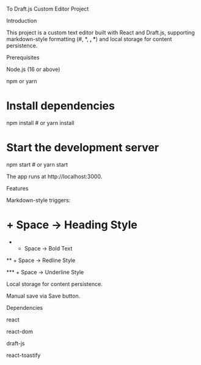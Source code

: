 To Draft.js Custom Editor Project

Introduction

This project is a custom text editor built with React and Draft.js, supporting markdown-style formatting (#, \*, **, \***) and local storage for content persistence.

Prerequisites

Node.js (16 or above)

npm or yarn

# Install dependencies

npm install # or yarn install

# Start the development server

npm start # or yarn start

The app runs at http://localhost:3000.

Features

Markdown-style triggers:

# + Space → Heading Style

- - Space → Bold Text

\*\* + Space → Redline Style

\*\*\* + Space → Underline Style

Local storage for content persistence.

Manual save via Save button.

Dependencies

react

react-dom

draft-js

react-toastify

